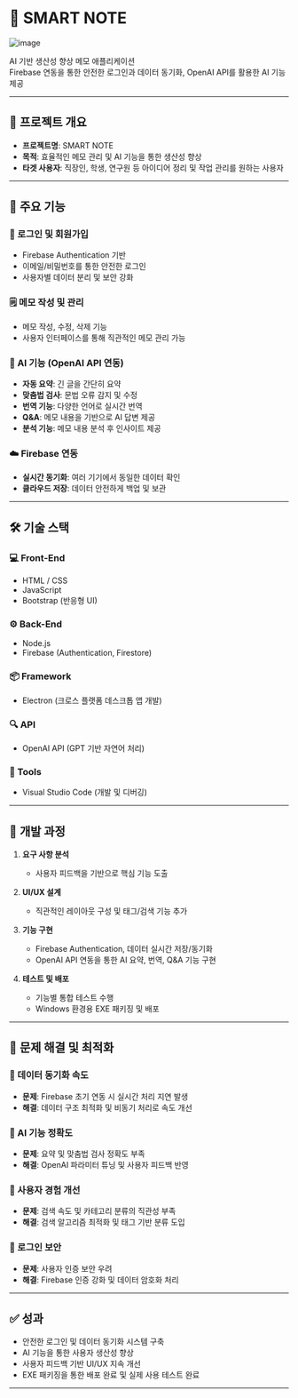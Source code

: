 # 📝 SMART NOTE
![image](https://github.com/user-attachments/assets/2c56cbe3-144e-410e-becc-3ced0886f7e1)

AI 기반 생산성 향상 메모 애플리케이션  
Firebase 연동을 통한 안전한 로그인과 데이터 동기화, OpenAI API를 활용한 AI 기능 제공

---

## 📌 프로젝트 개요

- **프로젝트명**: SMART NOTE  
- **목적**: 효율적인 메모 관리 및 AI 기능을 통한 생산성 향상  
- **타겟 사용자**: 직장인, 학생, 연구원 등 아이디어 정리 및 작업 관리를 원하는 사용자

---

## 🚀 주요 기능

### 🔐 로그인 및 회원가입
- Firebase Authentication 기반
- 이메일/비밀번호를 통한 안전한 로그인
- 사용자별 데이터 분리 및 보안 강화

### 🗒️ 메모 작성 및 관리
- 메모 작성, 수정, 삭제 기능
- 사용자 인터페이스를 통해 직관적인 메모 관리 가능

### 🤖 AI 기능 (OpenAI API 연동)
- **자동 요약**: 긴 글을 간단히 요약
- **맞춤법 검사**: 문법 오류 감지 및 수정
- **번역 기능**: 다양한 언어로 실시간 번역
- **Q&A**: 메모 내용을 기반으로 AI 답변 제공
- **분석 기능**: 메모 내용 분석 후 인사이트 제공

### ☁️ Firebase 연동
- **실시간 동기화**: 여러 기기에서 동일한 데이터 확인
- **클라우드 저장**: 데이터 안전하게 백업 및 보관

---

## 🛠 기술 스택

### 💻 Front-End
- HTML / CSS
- JavaScript
- Bootstrap (반응형 UI)

### ⚙ Back-End
- Node.js
- Firebase (Authentication, Firestore)

### 📦 Framework
- Electron (크로스 플랫폼 데스크톱 앱 개발)

### 🔍 API
- OpenAI API (GPT 기반 자연어 처리)

### 🧰 Tools
- Visual Studio Code (개발 및 디버깅)

---

## 🧪 개발 과정

1. **요구 사항 분석**  
   - 사용자 피드백을 기반으로 핵심 기능 도출

2. **UI/UX 설계**  
   - 직관적인 레이아웃 구성 및 태그/검색 기능 추가

3. **기능 구현**  
   - Firebase Authentication, 데이터 실시간 저장/동기화  
   - OpenAI API 연동을 통한 AI 요약, 번역, Q&A 기능 구현

4. **테스트 및 배포**  
   - 기능별 통합 테스트 수행  
   - Windows 환경용 EXE 패키징 및 배포

---

## 🧩 문제 해결 및 최적화

### 🔄 데이터 동기화 속도
- **문제**: Firebase 초기 연동 시 실시간 처리 지연 발생  
- **해결**: 데이터 구조 최적화 및 비동기 처리로 속도 개선

### 🧠 AI 기능 정확도
- **문제**: 요약 및 맞춤법 검사 정확도 부족  
- **해결**: OpenAI 파라미터 튜닝 및 사용자 피드백 반영

### 🔎 사용자 경험 개선
- **문제**: 검색 속도 및 카테고리 분류의 직관성 부족  
- **해결**: 검색 알고리즘 최적화 및 태그 기반 분류 도입

### 🔐 로그인 보안
- **문제**: 사용자 인증 보안 우려  
- **해결**: Firebase 인증 강화 및 데이터 암호화 처리

---

## ✅ 성과

- 안전한 로그인 및 데이터 동기화 시스템 구축
- AI 기능을 통한 사용자 생산성 향상
- 사용자 피드백 기반 UI/UX 지속 개선
- EXE 패키징을 통한 배포 완료 및 실제 사용 테스트 완료

---

